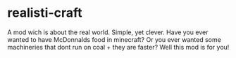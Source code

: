 realisti-craft
==============

A mod wich is about the real world. Simple, yet clever. Have you ever wanted to have McDonnalds food in minecraft? Or you ever wanted some machineries that dont run on coal + they are faster? Well this mod is for you! 
